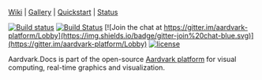 [Wiki](https://github.com/aardvarkplatform/aardvark.docs/wiki) | 
[Gallery](https://github.com/aardvarkplatform/aardvark.docs/wiki/Gallery) | 
[Quickstart](https://github.com/aardvarkplatform/aardvark.docs/wiki/Quickstart-Windows) | 
[Status](https://github.com/aardvarkplatform/aardvark.docs/wiki/Status)

[![Build status](https://ci.appveyor.com/api/projects/status/atfxw731hk4bt4xd?svg=true)](https://ci.appveyor.com/project/stefanmaierhofer/aardvark-docs)
[![Build Status](https://travis-ci.org/aardvark-platform/aardvark.docs.svg?branch=master)](https://travis-ci.org/aardvark-platform/aardvark.docs)
[![Join the chat at https://gitter.im/aardvark-platform/Lobby](https://img.shields.io/badge/gitter-join%20chat-blue.svg)](https://gitter.im/aardvark-platform/Lobby)
[![license](https://img.shields.io/github/license/aardvark-platform/aardvark.docs.svg)](https://github.com/aardvark-platform/aardvark.docs/blob/master/LICENSE)

Aardvark.Docs is part of the open-source [Aardvark platform](https://github.com/aardvark-platform/aardvark.docs/wiki) for visual computing, real-time graphics and visualization.

